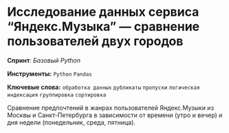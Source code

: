 # Исследование данных сервиса “Яндекс.Музыка” — сравнение пользователей двух городов

**Спринт**: *Базовый Python*

**Инструменты:** `Python`  `Pandas`

**Ключевые слова:** `обработка данных` `дубликаты` `пропуски` `логическая индексация` `группировка` `сортировка`

Сравнение предпочтений в жанрах пользователей Яндекс.Музыки из Москвы и Санкт-Петербурга в зависимости от времени (утро и вечер) и дня недели (понедельник, среда, пятница).

